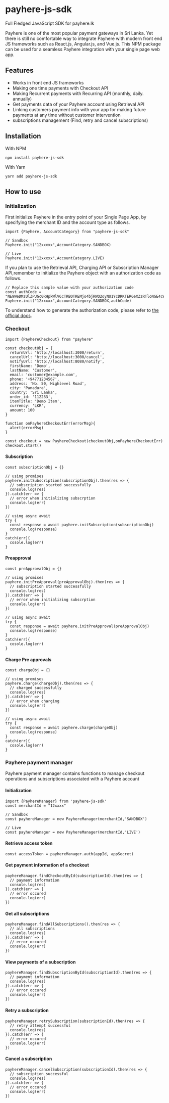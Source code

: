 # payhere-js-sdk
Full Fledged JavaScript SDK for payhere.lk 

Payhere is one of the most popular payment gateways in Sri Lanka. Yet there is still no comfortable way to integrate Payhere with modern front end JS frameworks such as 
React.js, Angular.js, and Vue.js. This NPM package can be used for a seamless Payhere integration with your single page web app.

## Features

- Works in front end JS frameworks
- Making one time payments with Checkout API
- Making Recurrent payments with Recurring API (monthly, daily. annually)
- Get payments data of your Payhere account using Retrieval API
- Linking customers payment info with your app for making future payments at any time without customer intervention
- subscriptions management (Find, retry and cancel subscriptions)

## Installation

With NPM
```
npm install payhere-js-sdk
```
With Yarn
```
yarn add payhere-js-sdk
```

## How to use

### Initialization

First initialize Payhere in the entry point of your Single Page App, by specifying the merchant ID and the account type as follows.

```
import {Payhere, AccountCategory} from "payhere-js-sdk"

// Sandbox 
Payhere.init("12xxxxx",AccountCategory.SANDBOX)

// Live
Payhere.init("12xxxxx",AccountCategory.LIVE)
```

If you plan to use the Retrieval API, Charging API or Subscription Manager API,remember to initialize the Payhere object with an authorization code as follows. 

```
// Replace this sample value with your authorization code
const authCode = "NE9WeDMzUlZPUGc0RHpkWlV6cTRBOTREMjo4bjRWQ2oyNU1YcDRKTERGeXZzRTloNGE4cWdiUGFaVUk0SkVXSzRGQ3ZvcA==" 
Payhere.init("12xxxxx",AccountCategory.SANDBOX,authCode)
```

To understand how to generate the authorization code, please refer to [the official docs](https://support.payhere.lk/api-&-mobile-sdk/payhere-subscription#2-generate-an-authorization-code).

### Checkout

``` 
import {PayhereCheckout} from "payhere"

const checkoutObj = {
  returnUrl: 'http://localhost:3000/return',
  cancelUrl: 'http://localhost:3000/cancel',
  notifyUrl: 'http://localhost:8080/notify',
  firstName: 'Demo',
  lastName: 'Customer',
  email: 'customer@example.com',
  phone: '+94771234567',
  address: 'No. 50, Highlevel Road',
  city: 'Panadura',
  country: 'Sri Lanka',
  order_id: '112233',
  itemTitle: 'Demo Item',
  currency: 'LKR',
  amount: 100
}

function onPayhereCheckoutErr(errorMsg){
  alert(errorMsg)
}

const checkout = new PayhereCheckout(checkoutObj,onPayhereCheckoutErr)
checkout.start()
```

#### Subscription

``` 
const subscriptionObj = {}

// using promises
payhere.initSubscription(subscriptionObj).then(res => {
  // subscription started successfully
  console.log(res)
}).catch(err => {
  // error when initializing subscrption
  console.log(err)
})

// using async await
try {
  const response = await payhere.initSubscription(subscriptionObj)
  console.log(response)
}
catch(err){
  cosole.log(err)
}
```

#### Preapproval

```
const preApprovalObj = {}

// using promises
payhere.initPreApproval(preApprovalObj).then(res => {
  // subscription started successfully
  console.log(res)
}).catch(err => {
  // error when initializing subscrption
  console.log(err)
})

// using async await
try {
  const response = await payhere.initPreApproval(preApprovalObj)
  console.log(response)
}
catch(err){
  cosole.log(err)
}
```

#### Charge Pre approvals

```
const chargeObj = {}

// using promises
payhere.charge(chargeObj).then(res => {
  // charged successfully
  console.log(res)
}).catch(err => {
  // error when charging
  console.log(err)
})

// using async await
try {
  const response = await payhere.charge(chargeObj)
  console.log(response)
}
catch(err){
  cosole.log(err)
}
```

### Payhere payment manager

Payhere payment manager contains functions to manage checkout operations and subscriptions associated with a Payhere account

#### Initialization

```
import {PayhereManager} from 'payhere-js-sdk'
const merchantId = "12xxxx"

// Sandbox 
const payhereManager = new PayhereManager(merchantId,'SANDBOX')

// Live
const payhereManager = new PayhereManager(merchantId,'LIVE')
```

#### Retrieve access token

```
const accessToken = payhereManager.auth(appId, appSecret)
```

#### Get payment information of a checkout

```
payhereManager.findCheckoutById(subscriptionId).then(res => {
  // payment information
  console.log(res)
}).catch(err => {
  // error occured
  console.log(err)
})
```

#### Get all subscriptions

```
payhereManager.findAllSubscriptions().then(res => {
  // all subscriptions
  console.log(res)
}).catch(err => {
  // error occured
  console.log(err)
})
```

#### View payments of a subscription

```
payhereManager.findSubscriptionById(subscriptionId).then(res => {
  // payment information
  console.log(res)
}).catch(err => {
  // error occured
  console.log(err)
})
```

#### Retry a subscription

```
payhereManager.retrySubscription(subscriptionId).then(res => {
  // retry attempt successful
  console.log(res)
}).catch(err => {
  // error occured
  console.log(err)
})
```

#### Cancel a subscription

```
payhereManager.cancelSubscription(subscriptionId).then(res => {
  // subscription successful
  console.log(res)
}).catch(err => {
  // error occured
  console.log(err)
})
```

